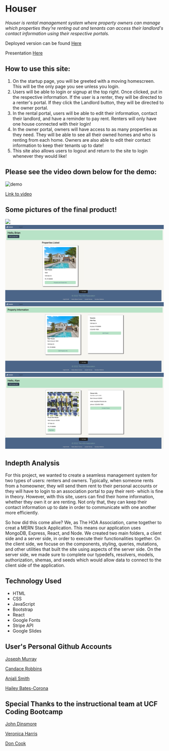 # Houser

*Houser is rental management system where property owners can manage which properties they're renting out and tenants can access their landlord's contact information using their respective portals.*

Deployed version can be found [Here]()


Presentation [Here](https://docs.google.com/presentation/d/18vwXjN5w2MQjb9Yaa02hm0XzRPREmcZd_6lCnQBEINM/edit?usp=sharing)

 ## How to use this site:
1. On the startup page, you will be greeted with a moving homescreen. This will be the only page you see unless you login.
2. Users will be able to login or signup at the top right. Once clicked, put in the respective information. If the user is a renter, they will be directed to a renter's portal. If they click the Landlord button, they will be directed to the owner portal.
3. In the rental portal, users will be able to edit their information, contact their landlord, and have a reminder to pay rent. Renters will only have one house connected with their login!
4. In the owner portal, owners will have access to as many properties as they need. They will be able to see all their owned homes and who is renting from each home. Owners are also able to edit their contact information to keep their tenants up to date!
5. This site also allows users to logout and return to the site to login whenever they would like!


## Please see the video down below for the demo:

![demo](./client/public/houser.gif)


[Link to video](https://drive.google.com/file/d/1lkAfE6zV2-PMGtM7ky05xdEwsy-KepUE/view)


## Some pictures of the final product!

<img src='./client/public/houser.png'>
<img src='./client/public/property.jpg'>
<img src='./client/public/propertylist.jpg'>
<img src='./client/public/renter.jpg'>

## Indepth Analysis

For this project, we wanted to create a seamless management system for two types of users: renters and owners. Typically, when someone rents from a homeowner, they will send them rent to their personal accounts or they will have to login to an association portal to pay their rent- which is fine in theory. However, with this site, users can find their home information, whether they own it or are renting. Not only that, they can keep their contact information up to date in order to communicate with one another more efficiently. 

So how did this come alive? We, as The HOA Association, came together to creat a MERN Stack Application. This means our application uses MongoDB, Express, React, and Node. We created two main folders, a client side and a server side, in order to execute their functionalities together. On the client side, we focuse on the components, styling, queries, mutations, and other utilities that built the site using aspects of the server side. On the server side, we made sure to complete our typedefs, resolvers, models, authorization, shemas, and seeds which would allow data to connect to the client side of the application.



## Technology Used

- HTML
- CSS
- JavaScript
- Bootstrap
- React
- Google Fonts
- Stripe API
- Google Slides


## User's Personal Github Accounts


[Joseph Murray](https://github.com/JosephLMurray)

[Candace Robbins](https://github.com/CanRo2B)

[Anjali Smith](https://github.com/Akuruu)

[Hailey Bates-Corona](https://github.com/haileyrb25)

## Special Thanks to the instructional team at UCF Coding Bootcamp

[John Dinsmore](https://github.com/djibba22)

[Veronica Harris](https://github.com/VHarris113)

[Don Cook](https://github.com/dkcook90)
